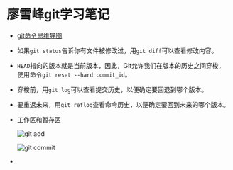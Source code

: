 # 廖雪峰git学习笔记



- [git命令思维导图](https://www.processon.com/mindmap/5df9b79ee4b0cfc88c3e63df)

- 如果`git status`告诉你有文件被修改过，用`git diff`可以查看修改内容。

- `HEAD`指向的版本就是当前版本，因此，Git允许我们在版本的历史之间穿梭，使用命令`git reset --hard commit_id`。

- 穿梭前，用`git log`可以查看提交历史，以便确定要回退到哪个版本。

- 要重返未来，用`git reflog`查看命令历史，以便确定要回到未来的哪个版本。

- 工作区和暂存区

  ![git add](https://www.liaoxuefeng.com/files/attachments/919020074026336/0)

  ![git commit](https://www.liaoxuefeng.com/files/attachments/919020100829536/0)


- 

